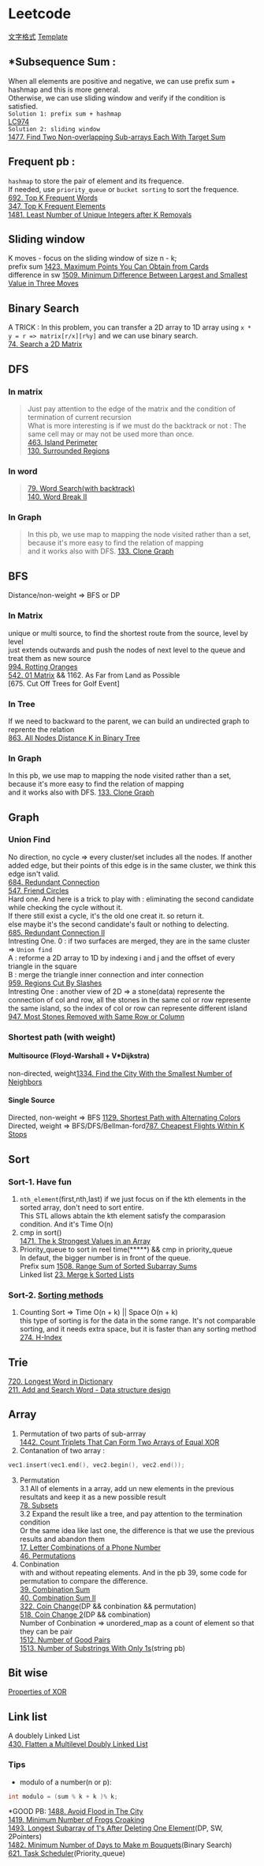 # Leetcode
[文字格式](https://blog.csdn.net/u012067966/article/details/50736647)
[Template](https://blog.csdn.net/fuxuemingzhu/article/details/101900729)
## *Subsequence Sum :
When all elements are positive and negative, we can use prefix sum + hashmap and this is more general.<br>
Otherwise, we can use sliding window and verify if the condition is satisfied.<br>
`Solution 1: prefix sum + hashmap`<br>
[LC974](https://github.com/AL2O3-Z/Leetcode/blob/master/Structure/Unordered_map/974.%20Subarray%20Sums%20Divisible%20by%20K)<br>
`Solution 2: sliding window`<br>
[1477. Find Two Non-overlapping Sub-arrays Each With Target Sum](https://github.com/AL2O3-Z/Leetcode/blob/master/Slide%20Window/1477.%20Find%20Two%20Non-overlapping%20Sub-arrays%20Each%20With%20Target%20Sum)
## Frequent pb :
`hashmap` to store the pair of element and its frequence. <br>
If needed, use `priority_queue` or `bucket sorting` to sort the frequence.<br>
[692. Top K Frequent Words](https://github.com/AL2O3-Z/Leetcode/blob/master/Structure/Queue/692.%20Top%20K%20Frequent%20Words)<br>
[347. Top K Frequent Elements](https://github.com/AL2O3-Z/Leetcode/blob/master/Sort/347.%20Top%20K%20Frequent%20Elements)<br>
[1481. Least Number of Unique Integers after K Removals](https://github.com/AL2O3-Z/Leetcode/blob/master/Sort/1481.%20Least%20Number%20of%20Unique%20Integers%20after%20K%20Removals)<br>
## Sliding window
K moves - focus on the sliding window of size n - k;<br>
prefix sum  [1423. Maximum Points You Can Obtain from Cards](https://github.com/AL2O3-Z/Leetcode/blob/master/Slide%20Window/1423.%20Maximum%20Points%20You%20Can%20Obtain%20from%20Cards)<br>
difference in sw [1509. Minimum Difference Between Largest and Smallest Value in Three Moves](https://github.com/AL2O3-Z/Leetcode/blob/master/Slide%20Window/1509.%20Minimum%20Difference%20Between%20Largest%20and%20Smallest%20Value%20in%20Three%20Moves)<br>
## Binary Search
A TRICK : In this problem, you can transfer a 2D array to 1D array using `x * y = r => matrix[r/x][r%y]`
and we can use binary search.<Br>
[74. Search a 2D Matrix](https://github.com/AL2O3-Z/Leetcode/blob/master/Search/74.%20Search%20a%202D%20Matrix)<br>

## DFS 
### In matrix
>Just pay attention to the edge of the matrix and the condition of termination of current recursion<br>
What is more interesting is if we must do the backtrack or not : The same cell may or may not be used more than once.<br>
[463. Island Perimeter](https://github.com/AL2O3-Z/Leetcode/blob/master/Search/463.%20Island%20Perimeter)<br>
>[130. Surrounded Regions](https://github.com/AL2O3-Z/Leetcode/blob/master/Search/130.%20Surrounded%20Regions)<br>
### In word
>[79. Word Search(with backtrack)](https://leetcode.com/problems/word-search/)<br>
>[140. Word Break II](https://github.com/AL2O3-Z/Leetcode/blob/master/Hard/212.%20Word%20Search%20II)<br>
### In Graph
>In this pb, we use map to mapping the node visited rather than a set, because it's more easy to find the relation of mapping<br>
and it works also with DFS.
[133. Clone Graph](https://github.com/AL2O3-Z/Leetcode/blob/master/Graph/133.%20Clone%20Graph)
## BFS 
Distance/non-weight => BFS or DP
### In Matrix
unique or multi source, to find the shortest route from the source, level by level<br>
just extends outwards and push the nodes of next level to the queue and treat them as new source <br>
[994. Rotting Oranges](https://github.com/AL2O3-Z/Leetcode/blob/master/Search/994.%20Rotting%20Oranges)<br>
[542. 01 Matrix](https://github.com/AL2O3-Z/Leetcode/blob/master/Search/542.%2001%20Matrix) && 1162. As Far from Land as Possible<br>
[675. Cut Off Trees for Golf Event]
### In Tree
If we need to backward to the parent, we can build an undirected graph to reprente the relation<br>
[863. All Nodes Distance K in Binary Tree](https://github.com/AL2O3-Z/Leetcode/blob/master/Tree/863.%20All%20Nodes%20Distance%20K%20in%20Binary%20Tree)<br>
### In Graph
In this pb, we use map to mapping the node visited rather than a set, because it's more easy to find the relation of mapping<br>
and it works also with DFS.
[133. Clone Graph](https://github.com/AL2O3-Z/Leetcode/blob/master/Graph/133.%20Clone%20Graph)
## Graph
### Union Find
No direction, no cycle => every cluster/set includes all the nodes. If another added edge, but their points of this edge is in the same cluster, we think this edge isn't valid.<br>
[684. Redundant Connection](https://github.com/AL2O3-Z/Leetcode/blob/master/Graph/684.%20Redundant%20Connection)<br>
[547. Friend Circles](https://github.com/AL2O3-Z/Leetcode/blob/master/Graph/547.%20Friend%20Circles)<br>
Hard one. And here is a trick to play with : eliminating the second candidate while checking the cycle without it.<br>
If there still exist a cycle, it's the old one creat it. so return it.<br>
else maybe it's the second candidate's fault or nothing to delecting.<br>
[685. Redundant Connection II](https://github.com/AL2O3-Z/Leetcode/blob/master/Graph/685.%20Redundant%20Connection%20II)<br>
Intresting One. 0 : if two surfaces are merged, they are in the same cluster => `Union find`<br>
A : reforme a 2D array to 1D by indexing i and j and the offset of every triangle in the square <br>
B : merge the triangle inner connection and inter connection <br>
[959. Regions Cut By Slashes](https://github.com/AL2O3-Z/Leetcode/blob/master/Graph/959.%20Regions%20Cut%20By%20Slashes)<br>
Intresting One : another view of 2D => a stone(data) represente the connection of col and row, all the stones in the same col or row represente the same island, so the index of col or row can represente different island<br>
[947. Most Stones Removed with Same Row or Column](https://github.com/AL2O3-Z/Leetcode/blob/master/Graph/947.%20Most%20Stones%20Removed%20with%20Same%20Row%20or%20Column)<br>
### Shortest path (with weight)
#### Multisource (Floyd-Warshall + V*Dijkstra)
non-directed, weight[1334. Find the City With the Smallest Number of Neighbors](https://github.com/AL2O3-Z/Leetcode/blob/master/Graph/1334.%20Find%20the%20City%20With%20the%20Smallest%20Number%20of%20Neighbors%20at%20a%20Threshold%20Distance)<br>
#### Single Source
Directed, non-weight => BFS [1129. Shortest Path with Alternating Colors](https://github.com/AL2O3-Z/Leetcode/blob/master/Graph/1129.%20Shortest%20Path%20with%20Alternating%20Colors)<br>
Directed, weight => BFS/DFS/Bellman-ford[787. Cheapest Flights Within K Stops](https://github.com/AL2O3-Z/Leetcode/blob/master/Graph/787.%20Cheapest%20Flights%20Within%20K%20Stops)<br>
## Sort
### Sort-1. Have fun
1. `nth_element`(first,nth,last) if we just focus on if the kth elements in the sorted array, don't need to sort entire. <br>
This STL allows abtain the kth element satisfy the comparasion condition. And it's Time O(n) <br>
2. cmp in sort()<Br>
[1471. The k Strongest Values in an Array](https://leetcode.com/problems/the-k-strongest-values-in-an-array/)<br>
3. Priority_queue to sort in reel time(*****) && cmp in priority_queue<br>
In defaut, the bigger number is in front of the queue.<br>
Prefix sum [1508. Range Sum of Sorted Subarray Sums](https://github.com/AL2O3-Z/Leetcode/blob/master/Sort/1508.%20Range%20Sum%20of%20Sorted%20Subarray%20Sums)<br>
Linked list [23. Merge k Sorted Lists](https://github.com/AL2O3-Z/Leetcode/blob/master/Sort/23.%20Merge%20k%20Sorted%20Lists)<br>

### Sort-2. [Sorting methods](https://www.cnblogs.com/onepixel/p/7674659.html)
1. Counting Sort => Time O(n + k) || Space O(n + k)<br>
this type of sorting is for the data in the some range. It's not comparable sorting, and it needs extra space, but it is faster than any sorting method<br>
[274. H-Index](https://github.com/AL2O3-Z/Leetcode/blob/master/Sort/274.%20H-Index)<br>
## Trie
[720. Longest Word in Dictionary](https://github.com/AL2O3-Z/Leetcode/blob/master/Structure/String/720.%20Longest%20Word%20in%20Dictionary)<br>
[211. Add and Search Word - Data structure design](https://leetcode.com/problems/add-and-search-word-data-structure-design/)<br>
## Array
1. Permutation of two parts of sub-arrray<br>
[1442. Count Triplets That Can Form Two Arrays of Equal XOR](https://github.com/AL2O3-Z/Leetcode/blob/master/Structure/Array/1442.%20Count%20Triplets%20That%20Can%20Form%20Two%20Arrays%20of%20Equal%20XOR)<br>
2. Contanation of two array : 
```cpp
vec1.insert(vec1.end(), vec2.begin(), vec2.end());
```
3. Permutation<br>
3.1 All of elements in a array, add un new elements in the previous resultats and keep it as a new possible result<br>
[78. Subsets](https://github.com/AL2O3-Z/Leetcode/blob/master/Structure/Array/78.%20Subsets)<br>
3.2 Expand the result like a tree, and pay attention to the termination condition<br>
Or the same idea like last one, the difference is that we use the previous results and abandon them<br>
[17. Letter Combinations of a Phone Number](https://leetcode.com/problems/letter-combinations-of-a-phone-number/)<br>
[46. Permutations](https://leetcode.com/problems/permutations/)<br>
4. Conbination<br>
with and without repeating elements. And in the pb 39, some code for permutation to compare the difference.<br>
[39. Combination Sum](https://github.com/AL2O3-Z/Leetcode/blob/master/Structure/Array/39.%20Combination%20Sum)<br>
[40. Combination Sum II](https://github.com/AL2O3-Z/Leetcode/blob/master/Structure/Array/40.%20Combination%20Sum%20II)<br>
[322. Coin Change](https://github.com/AL2O3-Z/Leetcode/blob/master/DP/322.%20Coin%20Change)(DP && conbination && permutation)<br>
[518. Coin Change 2](https://github.com/AL2O3-Z/Leetcode/blob/master/DP/518.%20Coin%20Change%202)(DP && combination)<br>
Number of Conbination => unordered_map as a count of element so that they can be pair<br>
[1512. Number of Good Pairs](https://github.com/AL2O3-Z/Leetcode/blob/master/Structure/Array/1512.%20Number%20of%20Good%20Pairs)<br>
[1513. Number of Substrings With Only 1s](https://github.com/AL2O3-Z/Leetcode/blob/master/Structure/String/1513.%20Number%20of%20Substrings%20With%20Only%201s)(string pb)<br>
## Bit wise
[Properties of XOR ](https://accu.org/index.php/journals/1915)
## Link list
A doublely Linked List<br>
[430. Flatten a Multilevel Doubly Linked List](https://github.com/AL2O3-Z/Leetcode/blob/master/Link%20List/430.%20Flatten%20a%20Multilevel%20Doubly%20Linked%20List)
### Tips
* modulo of a number(n or p): 
```cpp
int modulo = (sum % k + k )% k;
```
*GOOD PB:
[1488. Avoid Flood in The City](https://github.com/AL2O3-Z/Leetcode/blob/master/Structure/Array/1488.%20Avoid%20Flood%20in%20The%20City)<br>
[1419. Minimum Number of Frogs Croaking](https://github.com/AL2O3-Z/Leetcode/blob/master/Structure/String/1419.%20Minimum%20Number%20of%20Frogs%20Croaking)<br>
[1493. Longest Subarray of 1's After Deleting One Element](https://github.com/AL2O3-Z/Leetcode/blob/master/Slide%20Window/1493.%20Longest%20Subarray%20of%201's%20After%20Deleting%20One%20Element)(DP, SW, 2Pointers)<br>
[1482. Minimum Number of Days to Make m Bouquets](https://github.com/AL2O3-Z/Leetcode/blob/master/Search/1482.%20Minimum%20Number%20of%20Days%20to%20Make%20m%20Bouquets)(Binary Search)<br>
[621. Task Scheduler](https://leetcode.com/problems/task-scheduler/)(Priority_queue)<br>
